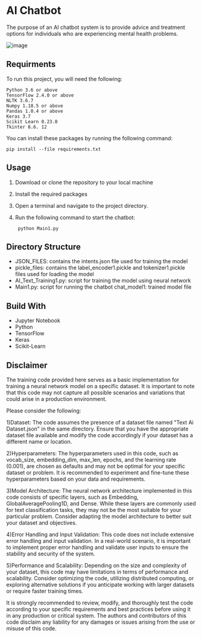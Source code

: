 # AI Chatbot
The purpose of an AI chatbot system is to provide advice and treatment options for individuals who are experiencing mental health problems.

![image](https://github.com/tahir-074/AI-Assistance/assets/76201545/532e5679-a6ed-4488-a30b-a92f669563d5)

## Requirments
To run this project, you will need the following:

    Python 3.6 or above
    TensorFlow 2.4.0 or above
    NLTK 3.6.7
    Numpy 1.18.5 or above
    Pandas 1.0.4 or above
	Keras 3.7
	Scikit Learn 0.23.0
	Tkinter 8.6. 12
 You can install these packages by running the following command:

    pip install --file requirements.txt
	
## Usage

1. Download or clone the repository to your local machine
2. Install the required packages
3. Open a terminal and navigate to the project directory.
4. Run the following command to start the chatbot:

        python Main1.py

## Directory Structure
* JSON_FILES: contains the intents.json file used for training the model
* pickle_files: contains the label_encoder1.pickle and tokenizer1.pickle files used for loading the model
* AI_Text_Training1.py: script for training the model using neural network
* Main1.py: script for running the chatbot
chat_model1: trained model file

## Build With
* Jupyter Notebook
* Python
* TensorFlow
* Keras
* Scikit-Learn

## Disclaimer
The training code provided here serves as a basic implementation for training a neural network model on a specific dataset. It is important to note that this code may not capture all possible scenarios and variations that could arise in a production environment.

Please consider the following:

1)Dataset: The code assumes the presence of a dataset file named "Text Ai Dataset.json" in the same directory. Ensure that you have the appropriate dataset file available and modify the code accordingly if your dataset has a different name or location.

2)Hyperparameters: The hyperparameters used in this code, such as vocab_size, embedding_dim, max_len, epochs, and the learning rate (0.001), are chosen as defaults and may not be optimal for your specific dataset or problem. It is recommended to experiment and fine-tune these hyperparameters based on your data and requirements.

3)Model Architecture: The neural network architecture implemented in this code consists of specific layers, such as Embedding, GlobalAveragePooling1D, and Dense. While these layers are commonly used for text classification tasks, they may not be the most suitable for your particular problem. Consider adapting the model architecture to better suit your dataset and objectives.

4)Error Handling and Input Validation: This code does not include extensive error handling and input validation. In a real-world scenario, it is important to implement proper error handling and validate user inputs to ensure the stability and security of the system.

5)Performance and Scalability: Depending on the size and complexity of your dataset, this code may have limitations in terms of performance and scalability. Consider optimizing the code, utilizing distributed computing, or exploring alternative solutions if you anticipate working with larger datasets or require faster training times.

It is strongly recommended to review, modify, and thoroughly test the code according to your specific requirements and best practices before using it in any production or critical system. The authors and contributors of this code disclaim any liability for any damages or issues arising from the use or misuse of this code.
